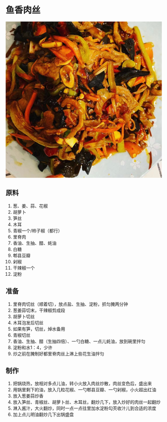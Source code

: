 # 鱼香肉丝

![&#x9C7C;&#x9999;&#x8089;&#x4E1D;](.gitbook/assets/251581425633_.pic.jpg)

## 原料

1. 葱、姜、蒜、花椒
2. 胡萝卜
3. 笋丝
4. 木耳
5. 青椒一个/柿子椒（都行）
6. 里脊肉
7. 香油、生抽、醋、蚝油
8. 白糖
9. 郫县豆瓣
10. 剁椒
11. 干辣椒一个
12. 淀粉

## 准备

1. 里脊肉切丝（顺着切），放点盐、生抽、淀粉，抓匀腌两分钟
2. 葱姜蒜切末，干辣椒剪成段
3. 胡萝卜切丝
4. 木耳泡发后切丝
5. 如果有笋，切丝，焯水备用
6. 青椒切丝
7. 香油、生抽、醋（生抽四倍）、一勺白糖、一点儿蚝油，放到碗里拌匀
8. 淀粉和水1：4，少许
9. 炒之前在腌制好都里脊肉丝上淋上些花生油拌匀

## 制作

1. 把锅烧热，放相对多点儿油，转小火放入肉丝炒散，肉丝变色后，盛出来
2. 用锅里剩下的油，放入几粒花椒、一勺郫县豆瓣、一勺剁椒，小火超出红油
3. 放入葱姜蒜炒香
4. 放入笋丝、青椒丝、胡萝卜丝、木耳丝，翻炒几下，放入炒好的肉丝一起翻炒
5. 淋入酱汁，大火翻炒，同时一点一点往里加水淀粉勾芡收汁儿到合适的浓度
6. 加上点儿明油翻炒几下出锅盛盘

